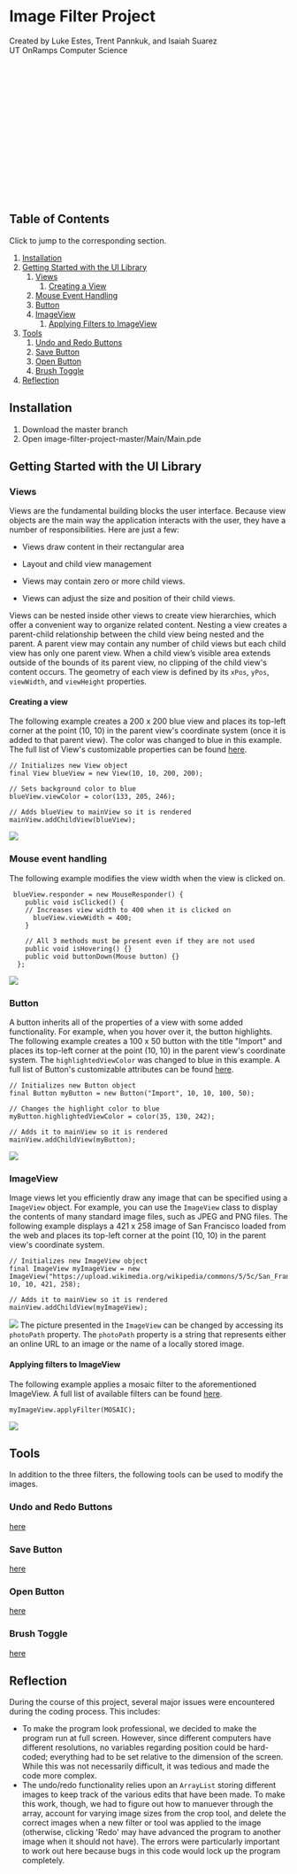 # Image Filter Project
Created by Luke Estes, Trent Pannkuk, and Isaiah Suarez <br/>
UT OnRamps Computer Science<br/>
<br/>
<br/>
<br/>
<br/>
<br/>
<br/>
<br/>
<br/>
<br/>
<br/>
<br/>
<br/>
<br/>
<br/>
<br/>

## Table of Contents
Click to jump to the corresponding section.
1. [Installation](#installation)
2. [Getting Started with the UI Library](#getting-started-with-the-ui-library)
   1. [Views](#views)
      1. [Creating a View](#creating-a-view)
   2. [Mouse Event Handling](#mouse-event-handling)
   3. [Button](#button)
   4. [ImageView](#imageview)
      1. [Applying Filters to ImageView](#applying-filters-to-imageview)
3. [Tools](#tools)
   1. [Undo and Redo Buttons](#undo-and-redo-buttons)
   2. [Save Button](#save-button)
   3. [Open Button](#open-button) 
   4. [Brush Toggle](#brush-toggle)
4. [Reflection](#reflection)

## Installation
1. Download the master branch
2. Open image-filter-project-master/Main/Main.pde

## Getting Started with the UI Library
### Views
Views are the fundamental building blocks the user interface.
Because view objects are the main way the application interacts with the user, they have a number of responsibilities. Here are just a few:
- Views draw content in their rectangular area

- Layout and child view management

- Views may contain zero or more child views.

- Views can adjust the size and position of their child views.

Views can be nested inside other views to create view hierarchies, which offer a convenient way to organize related content. Nesting a view creates a parent-child relationship between the child view being nested and the parent. A parent view may contain any number of child views but each child view has only one parent view. When a child view’s visible area extends outside of the bounds of its parent view, no clipping of the child view's content occurs. The geometry of each view is defined by its `xPos`, `yPos`, `viewWidth`, and `viewHeight` properties. 

#### Creating a view
The following example creates a 200 x 200 blue view and places its top-left corner at the point (10, 10) in the parent view's coordinate system (once it is added to that parent view). The color was changed to blue in this example. The full list of View's customizable properties can be found [here](Docs/View.md).
```
// Initializes new View object
final View blueView = new View(10, 10, 200, 200);

// Sets background color to blue
blueView.viewColor = color(133, 205, 246);

// Adds blueView to mainView so it is rendered
mainView.addChildView(blueView);

```
![](https://raw.githubusercontent.com/Kingofkode/image-filter-project/master/Screenshots/Screen%20Shot%202019-03-01%20at%208.49.43%20PM.png)
### Mouse event handling
The following example modifies the view width when the view is clicked on.
```
 blueView.responder = new MouseResponder() {
    public void isClicked() {
    // Increases view width to 400 when it is clicked on
      blueView.viewWidth = 400;
    }
    
    // All 3 methods must be present even if they are not used
    public void isHovering() {}
    public void buttonDown(Mouse button) {}
  };
```
![](https://raw.githubusercontent.com/Kingofkode/image-filter-project/master/Screenshots/Click.gif)
### Button
A button inherits all of the properties of a view with some added functionality. For example, when you hover over it, the button highlights. The following example creates a 100 x 50 button with the title "Import" and places its top-left corner at the point (10, 10) in the parent view's coordinate system. The `highlightedViewColor` was changed to blue in this example. A full list of Button's customizable attributes can be found [here](Docs/Button.md).
```
// Initializes new Button object
final Button myButton = new Button("Import", 10, 10, 100, 50);

// Changes the highlight color to blue
myButton.highlightedViewColor = color(35, 130, 242);

// Adds it to mainView so it is rendered
mainView.addChildView(myButton);
```
![](https://raw.githubusercontent.com/Kingofkode/image-filter-project/master/Screenshots/Button%20Highlight%20v2.gif)
### ImageView
Image views let you efficiently draw any image that can be specified using a `ImageView` object. For example, you can use the `ImageView` class to display the contents of many standard image files, such as JPEG and PNG files. The following example displays a 421 x 258 image of San Francisco loaded from the web and places its top-left corner at the point (10, 10) in the parent view's coordinate system.
```
// Initializes new ImageView object
final ImageView myImageView = new ImageView("https://upload.wikimedia.org/wikipedia/commons/5/5c/San_Francisco%2C_California._June_2017_cropped.jpg", 10, 10, 421, 258);

// Adds it to mainView so it is rendered
mainView.addChildView(myImageView);
```
![](https://raw.githubusercontent.com/Kingofkode/image-filter-project/master/Screenshots/Screen%20Shot%202019-03-02%20at%207.41.14%20AM.png)
The picture presented in the `ImageView` can be changed by accessing its `photoPath` property. The `photoPath` property is a string that represents either an online URL to an image or the name of a locally stored image.
#### Applying filters to ImageView
The following example applies a mosaic filter to the aforementioned ImageView. A full list of available filters can be found [here](Docs/Filters.md).

`myImageView.applyFilter(MOSAIC);`

![](https://raw.githubusercontent.com/Kingofkode/image-filter-project/master/Screenshots/Mosaic.png)

## Tools
In addition to the three filters, the following tools can be used to modify the images.
### Undo and Redo Buttons 
[here](/Docs/UndoRedo.md)
### Save Button
[here](/Docs/Save.md)
### Open Button 
[here](/Docs/Open.md)
### Brush Toggle
[here](/Docs/Brush.md)
## Reflection
During the course of this project, several major issues were encountered during the coding process. This includes:
- To make the program look professional, we decided to make the program run at full screen. However, since different computers have different resolutions, no variables regarding position could be hard-coded; everything had to be set relative to the dimension of the screen. While this was not necessarily difficult, it was tedious and made the code more complex.
- The undo/redo functionality relies upon an `ArrayList` storing different images to keep track of the various edits that have been made. To make this work, though, we had to figure out how to manuever through the array, account for varying image sizes from the crop tool, and delete the correct images when a new filter or tool was applied to the image (otherwise, clicking 'Redo' may have advanced the program to another image when it should not have). The errors were particularly important to work out here because bugs in this code would lock up the program completely.
